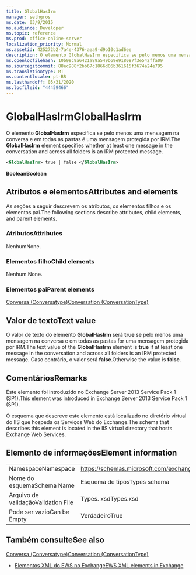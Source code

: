```yaml
---
title: GlobalHasIrm
manager: sethgros
ms.date: 03/9/2015
ms.audience: Developer
ms.topic: reference
ms.prod: office-online-server
localization_priority: Normal
ms.assetid: 425272b2-7a4e-4376-aea9-d9b10c1ad6ee
description: O elemento GlobalHasIrm especifica se pelo menos uma mensagem na conversa e em todas as pastas é uma mensagem protegida por IRM.
ms.openlocfilehash: 10b99c9a6421a89a549b69e918087f3e542ffa09
ms.sourcegitcommit: 88ec988f2bb67c1866d06b361615f3674a24e795
ms.translationtype: MT
ms.contentlocale: pt-BR
ms.lasthandoff: 05/31/2020
ms.locfileid: "44459466"
---
```

# <a name="globalhasirm"></a><span data-ttu-id="a0ffb-103">GlobalHasIrm</span><span class="sxs-lookup"><span data-stu-id="a0ffb-103">GlobalHasIrm</span></span>

<span data-ttu-id="a0ffb-104">O elemento **GlobalHasIrm** especifica se pelo menos uma mensagem na conversa e em todas as pastas é uma mensagem protegida por IRM.</span><span class="sxs-lookup"><span data-stu-id="a0ffb-104">The **GlobalHasIrm** element specifies whether at least one message in the conversation and across all folders is an IRM protected message.</span></span> 
  
```XML
<GlobalHasIrm> true | false </GlobalHasIrm>
```

 <span data-ttu-id="a0ffb-105">**Boolean**</span><span class="sxs-lookup"><span data-stu-id="a0ffb-105">**Boolean**</span></span>
## <a name="attributes-and-elements"></a><span data-ttu-id="a0ffb-106">Atributos e elementos</span><span class="sxs-lookup"><span data-stu-id="a0ffb-106">Attributes and elements</span></span>

<span data-ttu-id="a0ffb-107">As seções a seguir descrevem os atributos, os elementos filhos e os elementos pai.</span><span class="sxs-lookup"><span data-stu-id="a0ffb-107">The following sections describe attributes, child elements, and parent elements.</span></span>
  
### <a name="attributes"></a><span data-ttu-id="a0ffb-108">Atributos</span><span class="sxs-lookup"><span data-stu-id="a0ffb-108">Attributes</span></span>

<span data-ttu-id="a0ffb-109">Nenhum</span><span class="sxs-lookup"><span data-stu-id="a0ffb-109">None.</span></span>
  
### <a name="child-elements"></a><span data-ttu-id="a0ffb-110">Elementos filho</span><span class="sxs-lookup"><span data-stu-id="a0ffb-110">Child elements</span></span>

<span data-ttu-id="a0ffb-111">Nenhum.</span><span class="sxs-lookup"><span data-stu-id="a0ffb-111">None.</span></span>
  
### <a name="parent-elements"></a><span data-ttu-id="a0ffb-112">Elementos pai</span><span class="sxs-lookup"><span data-stu-id="a0ffb-112">Parent elements</span></span>

[<span data-ttu-id="a0ffb-113">Conversa (Conversatype)</span><span class="sxs-lookup"><span data-stu-id="a0ffb-113">Conversation (ConversationType)</span></span>](conversation-conversationtype.md)
  
## <a name="text-value"></a><span data-ttu-id="a0ffb-114">Valor de texto</span><span class="sxs-lookup"><span data-stu-id="a0ffb-114">Text value</span></span>

<span data-ttu-id="a0ffb-115">O valor de texto do elemento **GlobalHasIrm** será **true** se pelo menos uma mensagem na conversa e em todas as pastas for uma mensagem protegida por IRM.</span><span class="sxs-lookup"><span data-stu-id="a0ffb-115">The text value of the **GlobalHasIrm** element is **true** if at least one message in the conversation and across all folders is an IRM protected message.</span></span> <span data-ttu-id="a0ffb-116">Caso contrário, o valor será **false**.</span><span class="sxs-lookup"><span data-stu-id="a0ffb-116">Otherwise the value is **false**.</span></span>
  
## <a name="remarks"></a><span data-ttu-id="a0ffb-117">Comentários</span><span class="sxs-lookup"><span data-stu-id="a0ffb-117">Remarks</span></span>

<span data-ttu-id="a0ffb-118">Este elemento foi introduzido no Exchange Server 2013 Service Pack 1 (SP1).</span><span class="sxs-lookup"><span data-stu-id="a0ffb-118">This element was introduced in Exchange Server 2013 Service Pack 1 (SP1).</span></span>
  
<span data-ttu-id="a0ffb-119">O esquema que descreve este elemento está localizado no diretório virtual do IIS que hospeda os Serviços Web do Exchange.</span><span class="sxs-lookup"><span data-stu-id="a0ffb-119">The schema that describes this element is located in the IIS virtual directory that hosts Exchange Web Services.</span></span>
  
## <a name="element-information"></a><span data-ttu-id="a0ffb-120">Elemento de informações</span><span class="sxs-lookup"><span data-stu-id="a0ffb-120">Element information</span></span>

|||
|:-----|:-----|
|<span data-ttu-id="a0ffb-121">Namespace</span><span class="sxs-lookup"><span data-stu-id="a0ffb-121">Namespace</span></span>  <br/> |https://schemas.microsoft.com/exchange/services/2006/types  <br/> |
|<span data-ttu-id="a0ffb-122">Nome do esquema</span><span class="sxs-lookup"><span data-stu-id="a0ffb-122">Schema Name</span></span>  <br/> |<span data-ttu-id="a0ffb-123">Esquema de tipos</span><span class="sxs-lookup"><span data-stu-id="a0ffb-123">Types schema</span></span>  <br/> |
|<span data-ttu-id="a0ffb-124">Arquivo de validação</span><span class="sxs-lookup"><span data-stu-id="a0ffb-124">Validation File</span></span>  <br/> |<span data-ttu-id="a0ffb-125">Types. xsd</span><span class="sxs-lookup"><span data-stu-id="a0ffb-125">Types.xsd</span></span>  <br/> |
|<span data-ttu-id="a0ffb-126">Pode ser vazio</span><span class="sxs-lookup"><span data-stu-id="a0ffb-126">Can be Empty</span></span>  <br/> |<span data-ttu-id="a0ffb-127">Verdadeiro</span><span class="sxs-lookup"><span data-stu-id="a0ffb-127">True</span></span>  <br/> |
   
## <a name="see-also"></a><span data-ttu-id="a0ffb-128">Também consulte</span><span class="sxs-lookup"><span data-stu-id="a0ffb-128">See also</span></span>



[<span data-ttu-id="a0ffb-129">Conversa (Conversatype)</span><span class="sxs-lookup"><span data-stu-id="a0ffb-129">Conversation (ConversationType)</span></span>](conversation-conversationtype.md)


- [<span data-ttu-id="a0ffb-130">Elementos XML do EWS no Exchange</span><span class="sxs-lookup"><span data-stu-id="a0ffb-130">EWS XML elements in Exchange</span></span>](ews-xml-elements-in-exchange.md)

